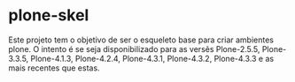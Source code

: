 plone-skel
==========
Este projeto tem o objetivo de ser o esqueleto base para criar ambientes plone.
O intento é se seja disponibilizado para as versẽs Plone-2.5.5, Plone-3.3.5, Plone-4.1.3, 
Plone-4.2.4, Plone-4.3.1, Plone-4.3.2, Plone-4.3.3 e as mais recentes que estas.
